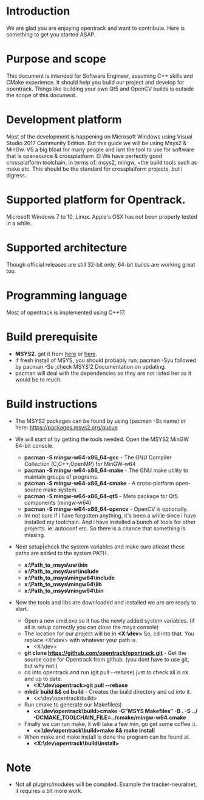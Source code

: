 

# Introduction
We are glad you are enjoying opentrack and want to contribute. Here is something to get you started ASAP.

# Purpose and scope
This document is intended for Software Engineer, assuming C++ skills and CMake experience. 
It should help you build our project and develop for opentrack.
Things like building your own Qt5 and OpenCV builds is outside the scope of this document.

# Development platform
Most of the development is happening on Microsoft Windows using Visual Studio 2017 Community Edition.
But this guide we will be using Msys2 & MinGw.
VS a big bloat for many people and isnt the tool to use for software that is opensource & crossplatform :D
We have perfectly good crossplatform toolchain. in terms of: msys2, mingw, +the build tools such as make etc.
This should be the standard for crossplatform projects, but i digress.

# Supported platform for Opentrack.
Microsoft Windows 7 to 10, Linux. Apple's OSX has not been properly tested in a while.

# Supported architecture
Though official releases are still 32-bit only, 64-bit builds are working great too.

# Programming language
Most of opentrack is implemented using C++17.

#  Build prerequisite
* **MSYS2**. get it from [here](https://www.msys2.org/) or [here](https://github.com/msys2/msys2-installer/releases).
* If fresh install of MSYS, you should probably run: pacman -Syu followed by pacman -Su ,check MSYS'2 Documentation on updating.
* pacman will deal with the dependencies so they are not listed her as it would be to much.

# Build instructions
* The MSYS2 packages can be found by using (pacman -Ss name) or here: https://packages.msys2.org/queue 
* We will start of by getting the tools needed. Open the MSYS2 MinGW 64-bit console. 
    * **pacman -S mingw-w64-x86_64-gcc**    - The GNU Compiler Collection (C,C++,OpenMP) for MinGW-w64
    * **pacman -S mingw-w64-x86_64-make**   - The GNU make utility to maintain groups of programs.
    * **pacman -S mingw-w64-x86_64-cmake**  - A cross-platform open-source make system.
    * **pacman -S mingw-w64-x86_64-qt5**    - Meta package for Qt5 components (mingw-w64)
	* **pacman -S mingw-w64-x86_64-opencv** - OpenCV is optionally.
	* Im not sure if i have forgotten anything, it's been a while since i have installed my toolchain. And i have installed a bunch of tools for other projects. ie. autoconf etc. So there is a chance that something is missing.

* Next setup|check the system variables and make sure atleast these paths are added to the system PATH.
	* **x:\Path_to_msys\usr\bin**
	* **x:\Path_to_msys\usr\include**
	* **x:\Path_to_msys\mingw64\include**
	* **x:\Path_to_msys\mingw64\lib**
	* **x:\Path_to_msys\mingw64\bin**

* Now the tools and libs are downloaded and installed we are are ready to start.
	* Open a new cmd.exe so it has the newly added system variables. (if all is setup correctly you can close the msys console)
	* The location for our project will be in **<X:\dev>** So, cd into that. You replace <X:\dev> with whatever your path is. 
		* <X:\dev>
	* **git clone https://github.com/opentrack/opentrack.git** - Get the source code for Opentrack from github. (you dont have to use git, but why not.)
	* cd into opentrack and run (git pull --rebase) just to check all is ok and up to date. 
		* **<X:\dev\opentrack>git pull --rebase**
	* **mkdir build && cd build** - Creates the build directory and cd into it.
		* <x:\dev\opentrack\build>
	* Run cmake to generate our Makefile(s)
		* **<x:\dev\opentrack\build>cmake -G"MSYS Makefiles" -B . -S ../ -DCMAKE_TOOLCHAIN_FILE=../cmake/mingw-w64.cmake**
	* Finally we can run make, it will take a few min, go get some coffee :).
		* **<x:\dev\opentrack\build>make && make install**
	* When make and make install is done the program can be found at.
		* **<X:\dev\opentrack\build\install>**


# Note
 * Not all plugins/modules will be compiled. Example the tracker-neuralnet, it requires a bit more work.

